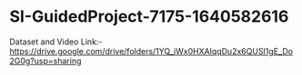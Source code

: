 # SI-GuidedProject-7175-1640582616
Dataset and Video Link:- https://drive.google.com/drive/folders/1YQ_iWx0HXAIqqDu2x6QUSI1gE_Do2G0g?usp=sharing
